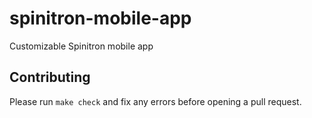 # spinitron-mobile-app

Customizable Spinitron mobile app

## Contributing

Please run `make check` and fix any errors before opening a pull request.
